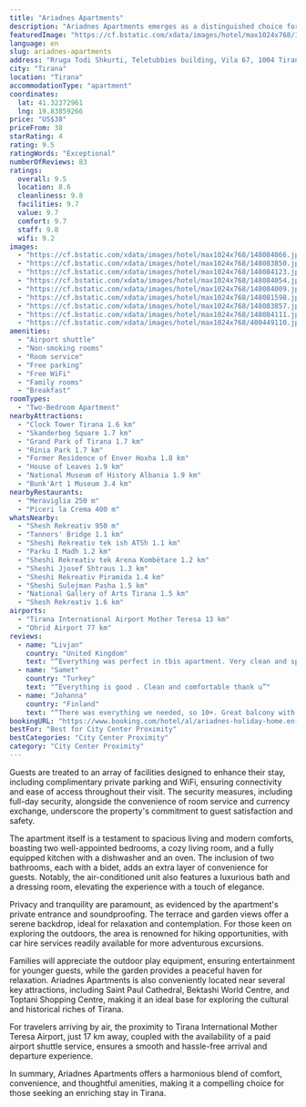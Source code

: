 ```yaml
---
title: "Ariadnes Apartments"
description: "Ariadnes Apartments emerges as a distinguished choice for travelers seeking a blend of comfort and convenience in the heart of Tirana."
featuredImage: "https://cf.bstatic.com/xdata/images/hotel/max1024x768/148084066.jpg?k=ad594144b0fcdf7f3964c30b54b879b090d4e68ea48afdcc8179ca483bc7ed0c&o=&hp=1"
language: en
slug: ariadnes-apartments
address: "Rruga Todi Shkurti, Teletubbies building, Vila 67, 1004 Tirana, Albania"
city: "Tirana"
location: "Tirana"
accommodationType: "apartment"
coordinates:
  lat: 41.32372961
  lng: 19.83859266
price: "US$38"
priceFrom: 38
starRating: 4
rating: 9.5
ratingWords: "Exceptional"
numberOfReviews: 83
ratings:
  overall: 9.5
  location: 8.6
  cleanliness: 9.8
  facilities: 9.7
  value: 9.7
  comfort: 9.7
  staff: 9.8
  wifi: 9.2
images:
  - "https://cf.bstatic.com/xdata/images/hotel/max1024x768/148084066.jpg?k=ad594144b0fcdf7f3964c30b54b879b090d4e68ea48afdcc8179ca483bc7ed0c&o=&hp=1"
  - "https://cf.bstatic.com/xdata/images/hotel/max1024x768/148083850.jpg?k=73e9926df93cef7afcdf87e1b07bf630e366f8956e782a0988616b9afe94d016&o=&hp=1"
  - "https://cf.bstatic.com/xdata/images/hotel/max1024x768/148084123.jpg?k=d0db20f0318baf2c4bc172c459c7aa8721eb4535ccbe0978ec33ad9b5597ed55&o=&hp=1"
  - "https://cf.bstatic.com/xdata/images/hotel/max1024x768/148084054.jpg?k=91b327856bb33559d6864cdeffce7f9a5f144febe4c88a85e6c582809abb3e2d&o=&hp=1"
  - "https://cf.bstatic.com/xdata/images/hotel/max1024x768/148084009.jpg?k=6da62503565f021cdfb13954769c0e85f0e6646690ed15e87ae669b730e67962&o=&hp=1"
  - "https://cf.bstatic.com/xdata/images/hotel/max1024x768/148081598.jpg?k=b83203ba926c745e6b27487da3b15df1141b7a90d5d8940cbcac827dc9359260&o=&hp=1"
  - "https://cf.bstatic.com/xdata/images/hotel/max1024x768/148083857.jpg?k=f30163ef814ff17a6d38e22a44e18e5e0be4f8b899c2db9878e914498295dda4&o=&hp=1"
  - "https://cf.bstatic.com/xdata/images/hotel/max1024x768/148084111.jpg?k=1385c408885d3c8f8dcd6a9923876fbfe3067d901f2e0e6bd525478bc0da6cc7&o=&hp=1"
  - "https://cf.bstatic.com/xdata/images/hotel/max1024x768/400449110.jpg?k=6a68f0403d0cd135f47ede258bc8847d7e3f77a07479d18bfc3d463bd2a0e2fa&o=&hp=1"
amenities:
  - "Airport shuttle"
  - "Non-smoking rooms"
  - "Room service"
  - "Free parking"
  - "Free WiFi"
  - "Family rooms"
  - "Breakfast"
roomTypes:
  - "Two-Bedroom Apartment"
nearbyAttractions:
  - "Clock Tower Tirana 1.6 km"
  - "Skanderbeg Square 1.7 km"
  - "Grand Park of Tirana 1.7 km"
  - "Rinia Park 1.7 km"
  - "Former Residence of Enver Hoxha 1.8 km"
  - "House of Leaves 1.9 km"
  - "National Museum of History Albania 1.9 km"
  - "Bunk'Art 1 Museum 3.4 km"
nearbyRestaurants:
  - "Meraviglia 250 m"
  - "Piceri la Crema 400 m"
whatsNearby:
  - "Shesh Rekreativ 950 m"
  - "Tanners' Bridge 1.1 km"
  - "Sheshi Rekreativ tek ish ATSh 1.1 km"
  - "Parku I Madh 1.2 km"
  - "Sheshi Rekreativ tek Arena Kombëtare 1.2 km"
  - "Sheshi Jjosef Shtraus 1.3 km"
  - "Sheshi Rekreativ Piramida 1.4 km"
  - "Sheshi Sulejman Pasha 1.5 km"
  - "National Gallery of Arts Tirana 1.5 km"
  - "Shesh Rekreativ 1.6 km"
airports:
  - "Tirana International Airport Mother Teresa 13 km"
  - "Ohrid Airport 77 km"
reviews:
  - name: "Livjan"
    country: "United Kingdom"
    text: "“Everything was perfect in tbis apartment. Very clean and spacious, fast Internet connection, all appliances were in the apartment and there was a garage to park your car (which in Tirana you definitely need)”"
  - name: "Samet"
    country: "Turkey"
    text: "“Everything is good . Clean and comfortable thank u”"
  - name: "Johanna"
    country: "Finland"
    text: "“There was everything we needed, so 10+. Great balcony with view to garden. Great location on very quiet and peacefull neighbourhood. I would absolutely come here again.”"
bookingURL: "https://www.booking.com/hotel/al/ariadnes-holiday-home.en-gb.html?aid=8035640"
bestFor: "Best for City Center Proximity"
bestCategories: "City Center Proximity"
category: "City Center Proximity"
---
```


Guests are treated to an array of facilities designed to enhance their stay, including complimentary private parking and WiFi, ensuring connectivity and ease of access throughout their visit. The security measures, including full-day security, alongside the convenience of room service and currency exchange, underscore the property's commitment to guest satisfaction and safety.

The apartment itself is a testament to spacious living and modern comforts, boasting two well-appointed bedrooms, a cozy living room, and a fully equipped kitchen with a dishwasher and an oven. The inclusion of two bathrooms, each with a bidet, adds an extra layer of convenience for guests. Notably, the air-conditioned unit also features a luxurious bath and a dressing room, elevating the experience with a touch of elegance.

Privacy and tranquility are paramount, as evidenced by the apartment's private entrance and soundproofing. The terrace and garden views offer a serene backdrop, ideal for relaxation and contemplation. For those keen on exploring the outdoors, the area is renowned for hiking opportunities, with car hire services readily available for more adventurous excursions.

Families will appreciate the outdoor play equipment, ensuring entertainment for younger guests, while the garden provides a peaceful haven for relaxation. Ariadnes Apartments is also conveniently located near several key attractions, including Saint Paul Cathedral, Bektashi World Centre, and Toptani Shopping Centre, making it an ideal base for exploring the cultural and historical riches of Tirana.

For travelers arriving by air, the proximity to Tirana International Mother Teresa Airport, just 17 km away, coupled with the availability of a paid airport shuttle service, ensures a smooth and hassle-free arrival and departure experience.

In summary, Ariadnes Apartments offers a harmonious blend of comfort, convenience, and thoughtful amenities, making it a compelling choice for those seeking an enriching stay in Tirana.
